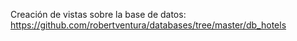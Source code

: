 Creación de vistas sobre la base de datos: https://github.com/robertventura/databases/tree/master/db_hotels
